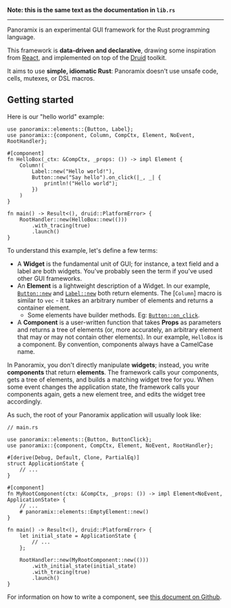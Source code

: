 **Note: this is the same text as the documentation in `lib.rs`**

---

Panoramix is an experimental GUI framework for the Rust programming language.

This framework is **data-driven and declarative**, drawing some inspiration from [React](https://github.com/facebook/react), and implemented on top of the [Druid](https://github.com/linebender/druid) toolkit.

It aims to use **simple, idiomatic Rust**: Panoramix doesn't use unsafe code, cells, mutexes, or DSL macros.


## Getting started

Here is our "hello world" example:

```no_run
use panoramix::elements::{Button, Label};
use panoramix::{component, Column, CompCtx, Element, NoEvent, RootHandler};

#[component]
fn HelloBox(_ctx: &CompCtx, _props: ()) -> impl Element {
    Column!(
        Label::new("Hello world!"),
        Button::new("Say hello").on_click(|_, _| {
            println!("Hello world");
        })
    )
}

fn main() -> Result<(), druid::PlatformError> {
    RootHandler::new(HelloBox::new(()))
        .with_tracing(true)
        .launch()
}
```

To understand this example, let's define a few terms:

- A **Widget** is the fundamental unit of GUI; for instance, a text field and a label are both widgets. You've probably seen the term if you've used other GUI frameworks.
- An **Element** is a lightweight description of a Widget. In our example, [`Button::new`](elements::Button::new) and [`Label::new`](elements::Label::new) both return elements. The [`Column`] macro is similar to `vec` - it takes an arbitrary number of elements and returns a container element.
  - Some elements have builder methods. Eg: [`Button::on_click`](elements::Button::on_click).
- A **Component** is a user-written function that takes **Props** as parameters and returns a tree of elements (or, more accurately, an arbitrary element that may or may not contain other elements). In our example, `HelloBox` is a component. By convention, components always have a CamelCase name.

In Panoramix, you don't directly manipulate **widgets**; instead, you write **components** that return **elements**. The framework calls your components, gets a tree of elements, and builds a matching widget tree for you. When some event changes the application state, the framework calls your components again, gets a new element tree, and edits the widget tree accordingly.

As such, the root of your Panoramix application will usually look like:

```no_run
// main.rs

use panoramix::elements::{Button, ButtonClick};
use panoramix::{component, CompCtx, Element, NoEvent, RootHandler};

#[derive(Debug, Default, Clone, PartialEq)]
struct ApplicationState {
    // ...
}

#[component]
fn MyRootComponent(ctx: &CompCtx, _props: ()) -> impl Element<NoEvent, ApplicationState> {
    // ...
    # panoramix::elements::EmptyElement::new()
}

fn main() -> Result<(), druid::PlatformError> {
    let initial_state = ApplicationState {
        // ...
    };

    RootHandler::new(MyRootComponent::new(()))
        .with_initial_state(initial_state)
        .with_tracing(true)
        .launch()
}
```

For information on how to write a component, see [this document on Github](https://github.com/PoignardAzur/panoramix/blob/main/misc_docs/writing_a_component.md).
